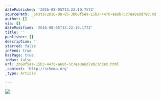 ```yaml
---
datePublished: '2016-08-05T13:22:19.757Z'
sourcePath: _posts/2016-08-05-3b68f5ea-15b3-4470-ae8b-5c7ea8a8d79d.md
author: []
via: {}
dateModified: '2016-08-05T13:22:19.177Z'
title: ''
publisher: {}
description: ''
starred: false
inFeed: true
hasPage: true
inNav: false
url: 3b68f5ea-15b3-4470-ae8b-5c7ea8a8d79d/index.html
_context: 'http://schema.org'
_type: Article

---
```

![](https://the-grid-user-content.s3-us-west-2.amazonaws.com/156bd55d-744c-4fff-b398-712a9b590454.jpg)